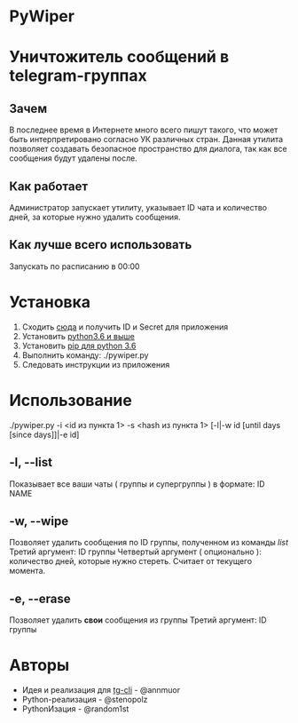 # PyWiper
# Уничтожитель сообщений в telegram-группах
## Зачем
В последнее время в Интернете много всего пишут такого, что может быть интерпретировано согласно УК различных стран.
Данная утилита позволяет создавать безопасное пространство для диалога, так как все сообщения будут удалены после.
## Как работает
Администратор запускает утилиту, указывает ID чата и количество дней, за которые нужно удалить сообщения.
## Как лучше всего использовать
Запускать по расписанию в 00:00
# Установка
1. Сходить [сюда](https://my.telegram.org/apps) и получить ID и Secret для приложения
2. Установить [python3.6 и выше](https://www.python.org/downloads/)
3. Установить [pip для python 3.6](https://pip.pypa.io/en/stable/installing/)
4. Выполнить команду: ./pywiper.py
5. Следовать инструкции из приложения
# Использование
./pywiper.py -i <id из пункта 1> -s <hash из пункта 1> [-l|-w id [until days [since days]]|-e id]
## -l, --list
Показывает все ваши чаты ( группы и супергруппы ) в формате: ID   NAME
## -w, --wipe
Позволяет удалить сообщения по ID группы, полученном из команды *list*
Третий аргумент: ID группы
Четвертый аргумент ( опционально ): количество дней, которые нужно стереть. Считает от текущего момента.
## -e, --erase
Позволяет удалить **свои** сообщения из группы
Третий аргумент: ID группы

# Авторы
- Идея и реализация для [tg-cli](https://github.com/vysheng/tg) - @annmuor
- Python-реализация - @stenopolz
- PythonИзация - @random1st
